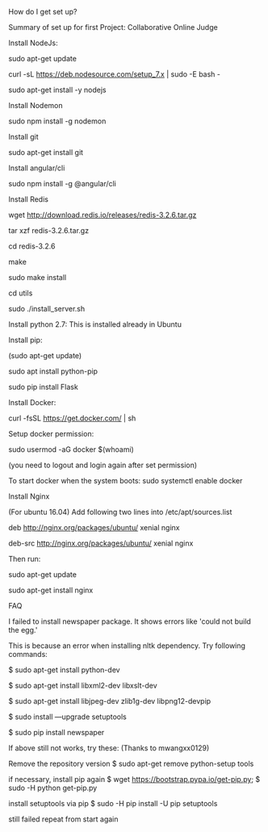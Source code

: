 How do I get set up?

Summary of set up for first Project: Collaborative Online Judge

Install NodeJs:

sudo apt-get update

curl -sL https://deb.nodesource.com/setup_7.x | sudo -E bash -

sudo apt-get install -y nodejs

Install Nodemon

sudo npm install -g nodemon

Install git

sudo apt-get install git

Install angular/cli

sudo npm install -g @angular/cli

Install Redis

wget http://download.redis.io/releases/redis-3.2.6.tar.gz

tar xzf redis-3.2.6.tar.gz

cd redis-3.2.6

make

sudo make install

cd utils

sudo ./install_server.sh

Install python 2.7: This is installed already in Ubuntu

Install pip:

(sudo apt-get update)

sudo apt install python-pip

sudo pip install Flask

Install Docker:

curl -fsSL https://get.docker.com/ | sh

Setup docker permission:

sudo usermod -aG docker $(whoami)

(you need to logout and login again after set permission)

To start docker when the system boots: sudo systemctl enable docker

Install Nginx

(For ubuntu 16.04) Add following two lines into /etc/apt/sources.list

deb http://nginx.org/packages/ubuntu/ xenial nginx

deb-src http://nginx.org/packages/ubuntu/ xenial nginx

Then run:

sudo apt-get update

sudo apt-get install nginx

FAQ

I failed to install newspaper package. It shows errors like 'could not build the egg.'

This is because an error when installing nltk dependency. Try following commands:

$ sudo apt-get install python-dev

$ sudo apt-get install libxml2-dev libxslt-dev

$ sudo apt-get install libjpeg-dev zlib1g-dev libpng12-devpip

$ sudo install —upgrade setuptools

$ sudo pip install newspaper

If above still not works, try these: (Thanks to mwangxx0129)

Remove the repository version $ sudo apt-get remove python-setup tools

if necessary, install pip again $ wget https://bootstrap.pypa.io/get-pip.py; $ sudo -H python get-pip.py

install setuptools via pip $ sudo -H pip install -U pip setuptools

still failed repeat from start again